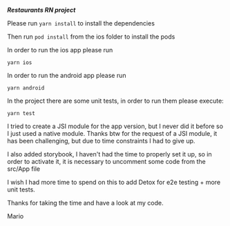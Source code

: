 ***Restaurants RN project***

Please run ```yarn install``` to install the dependencies

Then run ```pod install``` from the ios folder to install the pods

In order to run the ios app please run

```yarn ios```

In order to run the android app please run 

```yarn android```

In the project there are some unit tests, in order to run them please execute:

```yarn test```

I tried to create a JSI module for the app version, but I never did it before so I just used a native module. Thanks btw for the request of a JSI module, it has been challenging, but due to time constraints I had to give up.

I also added storybook, I haven't had the time to properly set it up, so in order to activate it,  it is necessary to uncomment some code from the src/App file

I wish I had more time to spend on this to add Detox for e2e testing + more unit tests.

Thanks for taking the time and have a look at my code.

Mario

